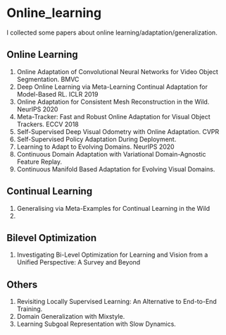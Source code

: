 # Online_learning
I collected some papers about online learning/adaptation/generalization.


## Online Learning
1. Online Adaptation of Convolutional Neural Networks for Video Object Segmentation. BMVC
2. Deep Online Learning via Meta-Learning Continual Adaptation for Model-Based RL. ICLR 2019
3. Online Adaptation for Consistent Mesh Reconstruction in the Wild. NeurIPS 2020
4. Meta-Tracker: Fast and Robust Online Adaptation for Visual Object Trackers. ECCV 2018
5. Self-Supervised Deep Visual Odometry with Online Adaptation. CVPR
6. Self-Supervised Policy Adaptation During Deployment.
7. Learning to Adapt to Evolving Domains. NeurIPS 2020
8. Continuous Domain Adaptation with Variational Domain-Agnostic Feature Replay.
9. Continuous Manifold Based Adaptation for Evolving Visual Domains.

## Continual Learning
1. Generalising via Meta-Examples for Continual Learning in the Wild
2. 


## Bilevel Optimization
1. Investigating Bi-Level Optimization for Learning and Vision from a Unified Perspective: A Survey and Beyond


## Others
1. Revisiting Locally Supervised Learning: An Alternative to End-to-End Training.
2. Domain Generalization with Mixstyle.
3. Learning Subgoal Representation with Slow Dynamics.

